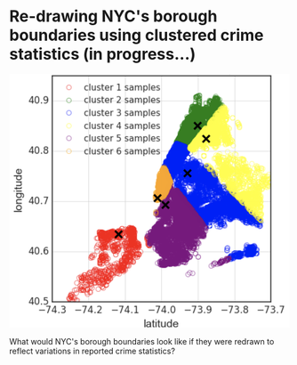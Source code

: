 # Re-drawing NYC's borough boundaries using clustered crime statistics (in progress...)

<p align='center'>
<img src='clusters.png' width='550'>
</p>

What would NYC's borough boundaries look like if they were redrawn to reflect variations in reported crime statistics?
